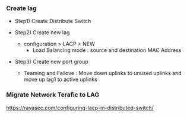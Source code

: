 ### Create lag
* Step1) Create Distribute Switch

* Step2) Create new lag
  - configuration > LACP > NEW
    + Load Balancing mode : source and destination MAC Address
 * Step3) Create new port group
     - Teaming and Failove : Move down uplinks to unused uplinks and move up lag1 to active uplinks
          
  

### Migrate Network Terafic to LAG
https://rayasec.com/configuring-lacp-in-distributed-switch/







